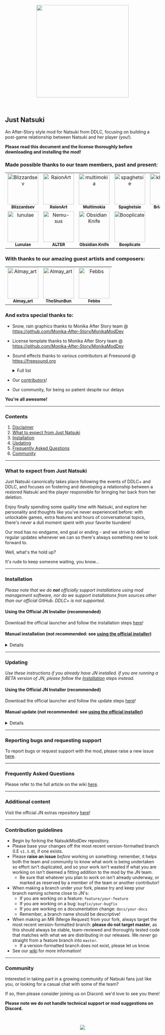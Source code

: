 <p align="center">
    <img src="https://justnatsuki.club/img/logos/jn_1-3-5_logo.png" height="300"/>
</p>
<br>

## Just Natsuki

An After-Story style mod for Natsuki from DDLC, focusing on building a post-game relationship between Natsuki and her player (you!).

**Please read this document and the license thoroughly before downloading and installing the mod!**

### Made possible thanks to our team members, past and present:

<table>
<tr>
    <td align="center">
        <a href="https://github.com/Blizzardsev">
            <img src="https://avatars.githubusercontent.com/u/57731669?v=4" width="100;" alt="Blizzardsev"/>
            <br />
            <sub><b>Blizzardsev</b></sub>
        </a>
    </td>
    <td align="center">
        <a href="https://github.com/RaionArt">
            <img src="https://avatars.githubusercontent.com/u/112613077?v=4" width="100;" alt="RaionArt"/>
            <br />
            <sub><b>RaionArt</b></sub>
        </a>
    </td>
    <td align="center">
        <a href="https://github.com/multimokia">
            <img src="https://avatars.githubusercontent.com/u/22531674?v=4" width="100;" alt="multimokia"/>
            <br />
            <sub><b>Multimokia</b></sub>
        </a>
    </td>
    <td align="center">
        <a href="https://github.com/spaghetsie">
            <img src="https://avatars.githubusercontent.com/u/64098288?v=4" width="100;" alt="spaghetsie"/>
            <br />
            <sub><b>Spaghetsie</b></sub>
        </a>
    </td>
    <td align="center">
        <a href="https://github.com/kkrosie123">
            <img src="https://avatars.githubusercontent.com/u/52429850?v=4" width="100;" alt="kkrosie123"/>
            <br />
            <sub><b>Briar Young</b></sub>
        </a>
    </td>
    <td align="center">
        <a href="https://github.com/Edgarmods">
            <img src="https://avatars.githubusercontent.com/u/68255592?v=4" width="100;" alt="Primrose"/>
            <br />
            <sub><b>Primrose</b></sub>
        </a>
    </td></tr>
<tr>
    <td align="center">
        <a href="https://github.com/lunulae">
            <img src="https://avatars.githubusercontent.com/u/45501964?v=4" width="100;" alt="lunulae"/>
            <br />
            <sub><b>Lunulae</b></sub>
        </a>
    </td>
    <td align="center">
        <a href="https://github.com/Nemu-sus">
            <img src="https://avatars.githubusercontent.com/u/43480604?v=4" width="100;" alt="Nemu-sus"/>
            <br />
            <sub><b>ALTER</b></sub>
        </a>
    </td>
    <td align="center">
        <a href="https://github.com/Obsidian-Knife">
            <img src="https://avatars.githubusercontent.com/u/121590348?v=4" width="100;" alt="Obsidian Knife"/>
            <br />
            <sub><b>Obsidian Knife</b></sub>
        </a>
    </td>
    <td align="center">
        <a href="https://github.com/Booplicate">
            <img src="https://avatars.githubusercontent.com/u/53382877?v=4" width="100;" alt="Booplicate"/>
            <br />
            <sub><b>Booplicate</b></sub>
        </a>
    </td>
    </tr>
</table>

### With thanks to our amazing guest artists and composers:
<table>
    <tr>
        <td align="center">
            <a href="https://twitter.com/art_almay">
                <img src="https://justnatsuki.club/img/portraits/almay.jpg" width="100;" alt="Almay_art"/>
                <br />
                <sub><b>Almay_art</b></sub>
            </a>
        </td>
        <td align="center">
            <a href="https://twitter.com/TheShunBun">
                <img src="https://justnatsuki.club/img/portraits/shunbun.png" width="100;" alt="Almay_art"/>
                <br />
                <sub><b>TheShunBun</b></sub>
            </a>
        </td>
        <td align="center">
            <a href="https://x.com/IvaadenFebbs">
                <img src="https://justnatsuki.club/img/portraits/febbs.png" width="100;" alt="Febbs"/>
                <br />
                <sub><b>Febbs</b></sub>
            </a>
        </td>
    </tr>
</table>

### And extra special thanks to:

- Snow, rain graphics thanks to Monika After Story team @ https://github.com/Monika-After-Story/MonikaModDev
- License template thanks to Monika After Story team @ https://github.com/Monika-After-Story/MonikaModDev
- Sound effects thanks to various contributors at Freesound @ https://freesound.org
    <details>
    <summary>Full list</summary>

    - angeliqueperdikes
    - Bee09
    - Bertrof
    - brandondelehoy
    - ChazzRavenelle
    - cupido-1
    - Daleonfire
    - Euphrosyyn
    - Garuda1982
    - HogantheLogan
    - JasonElrod
    - Joao_Janz
    - jrssandoval
    - Mydo1
    - Robinhood76
    - ryanharding95
    - Sai-AnnNadesan
    - SDLx
    - Sirkoto51
    - suntemple
    - Syna-Max
    - TinyRay
    - tmkappelt
    - valli39

    </details>
- Our [contributors](https://github.com/Just-Natsuki-Team/NatsukiModDev/graphs/contributors)!
- Our community, for being so patient despite our delays

**You're all awesome!**

---

### Contents

1. [Disclaimer](#disclaimer)
2. [What to expect from Just Natsuki](#what-to-expect-from-just-natsuki)
3. [Installation](#installation)
4. [Updating](#updating)
4. [Frequently Asked Questions](#frequently-asked-questions)
5. [Community](#community)

---

### What to expect from Just Natsuki

Just Natsuki canonically takes place following the events of DDLC+ and DDLC, and focuses on fostering and developing a relationship between a restored Natsuki and the player responsible for bringing her back from her deletion.

Enjoy finally spending some quality time with Natsuki, and explore her personality and thoughts like you've never experienced before: with unlockable games, extra features and hours of conversational topics, there's never a dull moment spent with your favorite tsundere!

Our mod has no endgame, end goal or ending - and we strive to deliver regular updates whenever we can so there's always something new to look forward to.

Well, what's the hold up?

It's rude to keep someone waiting, you know...

---

### Installation

*Please note that we do **not** officially support installations using mod management software, nor do we support installations from sources other than our official GitHub. DDLC+ is not supported.*

#### Using the Official JN Installer (recommended)

Download the official launcher and follow the installation steps [here](https://github.com/Just-Natsuki-Team/NatsukiModInstaller/releases/tag/release)!

#### Manual installation (not recommended: see [using the official installer](#using-the-official-jn-installer-recommended))

<details>
<summary>Details</summary>

1. Download a fresh copy of DDLC from the [official site](https://ddlc.moe). **Do not use a Steam installation**.
2. Extract/unzip DDLC.
3. Download the latest release [here](https://github.com/Just-Natsuki-Team/NatsukiModDev/releases): select the ZIP file starting with `jn` (I.E `jn-1.0.0.zip`). **Do not download the source code, as this will result in future updates failing.**
4. Extract/unzip the JN mod files.
5. From the JN mod files, copy the `game` folder contents (all of it) into the `game` folder of DDLC. If asked to replace files, select _Yes_.
6. From the JN mod files, copy the `lib` folder contents (all of it) into the `lib` folder of DDLC. If asked to replace files, select _Yes_.
7. From the JN mod files, copy the `update` folder into the DDLC folder.
8. **This only applies if you have played the Just Natsuki BETA, wish to completely reset your progress, or if you are running the discontinued build from Wix/Google Drive**: You may already have a persistent from the old version of JN - this **must** be deleted.
    1. Guidance on how to find your persistent can be found [here](https://github.com/Just-Natsuki-Team/NatsukiModDev/wiki/04:-FAQ#can-i-back-up-my-save-data--how-do-i-find-my-persistent).
9. Finally, launch _DDLC_.
    1. If you are on OSX, you may have to review your security settings for the game to launch properly; please see the guidance listed [here](https://github.com/Just-Natsuki-Team/NatsukiModDev/issues/221).
10. Enjoy!

</details>

---

### Updating

*Use these instructions if you already have JN installed. If you are running a BETA version of JN, please follow the [Installation](#installation) steps instead.*

#### Using the Official JN Installer (recommended)

Download the official launcher and follow the update steps [here](https://github.com/Just-Natsuki-Team/NatsukiModInstaller/releases/tag/release)!

#### Manual update (not recommended: see [using the official installer](#using-the-official-jn-installer-recommended))

<details>
<summary>Details</summary>

1. Stop JN, if you are currently playing the mod and **[back up your persistent](https://github.com/Just-Natsuki-Team/NatsukiModDev/wiki/04:-FAQ#can-i-back-up-my-save-data--how-do-i-find-my-persistent)**.
2. Download the latest release [here](https://github.com/Just-Natsuki-Team/NatsukiModDev/releases): select the ZIP file starting with `jn` (I.E `jn-1.0.0.zip`). **Do not download the source code, as this will result in future updates failing.**
3. Extract/unzip the new release files.
4. From the release files, copy the `game` folder contents (all of it) into the `game` folder of your JN installation. If asked to replace files, select _Yes_.
5. From the release files, copy the `lib` folder contents (all of it) into the `lib` folder of your JN installation. If asked to replace files, select _Yes_.
6. From the release files, copy the `update` folder contents (all of it) into the `update` folder of your JN installation. If asked to replace files, select _Yes_.
7. Finally, launch _DDLC_.
    1. If the game does not appear to update or displays a warning about `.rpy` files, you are running the source code (files ending in `.rpy`) instead of the release files: delete **everything** in the `game` folder, download the release files (starting with `jn`) and update using those.
8. Enjoy!

</details>

---

### Reporting bugs and requesting support

To report bugs or request support with the mod, please raise a new issue [here](https://github.com/Just-Natsuki-Team/NatsukiModDev/issues/new/choose).

---

### Frequently Asked Questions

Please refer to the full article on the wiki [here](https://github.com/Just-Natsuki-Team/NatsukiModDev/wiki/04:-FAQ).

---

### Additional content

Visit the official JN extras repository [here](https://github.com/Just-Natsuki-Team/NatsukiModOutfits)!

---

### Contribution guidelines

- Begin by forking the NatsukiModDev repository.
- Please base your changes off the most recent version-formatted branch (I.E `v1.3.0`), if one exists.
- Please **raise an issue** _before_ working on something: remember, it helps both the team and community to know what work is being undertaken so effort isn't duplicated, and so your work isn't wasted if what you are working on isn't deemed a fitting addition to the mod by the JN team.
    - Be sure that whatever you plan to work on isn't already underway, or marked as reserved by a member of the team or another contributor!
- When making a branch under your fork, please try and keep your branch naming scheme close to JN's:
    - If you are working on a feature: `feature/your-feature`
    - If you are working on a bug: `bugfix/your-bugfix`
    - If you are working on a documentation change: `docs/your-docs`
    - Remember, a branch name should be descriptive!
- When making an MR (Merge Request) from your fork, always target the most recent version-formatted branch: **please do not target master**, as this should always be stable, team-reviewed and thoroughly tested code that matches with what we are distributing in our releases. We _never_ go straight from a feature branch into `master`.
    - If a version-formatted branch does not exist, please let us know.
- See our [wiki](https://github.com/Just-Natsuki-Team/NatsukiModDev/wiki) for more information!

---

### Community

Interested in taking part in a growing community of Natsuki fans just like you, or looking for a casual chat with some of the team?

If so, then please consider joining us on Discord: we'd love to see you there!

**Please note we do not handle technical support or mod suggestions on Discord.**

<br>
<p align="center">
    <a href="https://discord.gg/jr59Tts23d">
        <img src="https://discordapp.com/api/guilds/930206430148063242/widget.png?style=banner4"/>
    </a>
</p>
